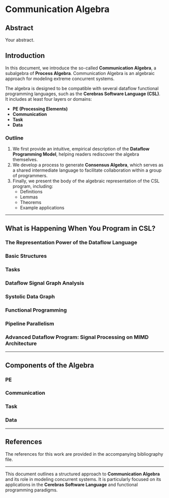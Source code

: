 # Communication Algebra

## Abstract
Your abstract.

## Introduction
In this document, we introduce the so-called **Communication Algebra**, a subalgebra of **Process Algebra**. Communication Algebra is an algebraic approach for modeling extreme concurrent systems.

The algebra is designed to be compatible with several dataflow functional programming languages, such as the **Cerebras Software Language (CSL)**. It includes at least four layers or domains:
- **PE (Processing Elements)**
- **Communication**
- **Task**
- **Data**

### Outline
1. We first provide an intuitive, empirical description of the **Dataflow Programming Model**, helping readers rediscover the algebra themselves.
2. We develop a process to generate **Consensus Algebra**, which serves as a shared intermediate language to facilitate collaboration within a group of programmers.
3. Finally, we present the body of the algebraic representation of the CSL program, including:
   - Definitions
   - Lemmas
   - Theorems
   - Example applications

---

## What is Happening When You Program in CSL?

### The Representation Power of the Dataflow Language

### Basic Structures

### Tasks

### Dataflow Signal Graph Analysis

### Systolic Data Graph

### Functional Programming

### Pipeline Parallelism

### Advanced Dataflow Program: Signal Processing on MIMD Architecture

---

## Components of the Algebra

### PE

### Communication

### Task

### Data

---

## References
The references for this work are provided in the accompanying bibliography file.

---

This document outlines a structured approach to **Communication Algebra** and its role in modeling concurrent systems. It is particularly focused on its applications in the **Cerebras Software Language** and functional programming paradigms.
